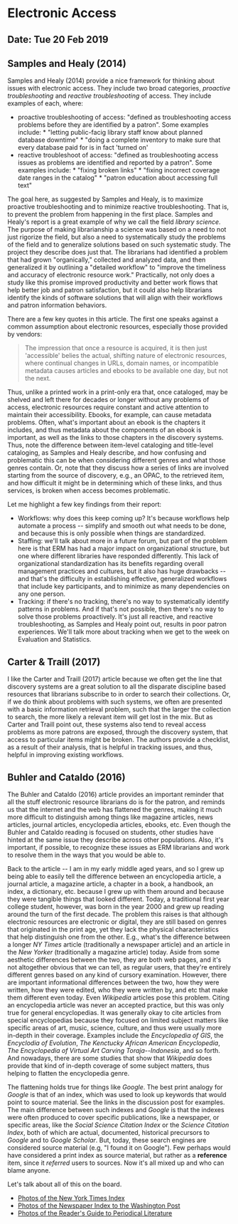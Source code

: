 # Electronic Access
## Date: Tue 20 Feb 2019 

## Samples and Healy (2014)

Samples and Healy (2014) provide a nice framework for thinking about
issues with electronic access. They include two broad categories,
*proactive troubleshooting* and *reactive troubleshooting* of access.
They include examples of each, where: 

* proactive troubleshooting of access: "defined as troubleshooting
    access problems before they are identified by a patron". Some
    examples include:
      * "letting public-facig library staff know about planned
            database downtime"
      * "doing a complete inventory to make sure that every database
            paid for is in fact 'turned on'
* reactive troubleshoot of access: "defined as troubleshooting access
    issues as problems are identified and reported by a patron". Some
    examples include:
      * "fixing broken links"
      * "fixing incorrect coverage date ranges in the catalog"
      * "patron education about accessing full text"

The goal here, as suggested by Samples and Healy, is to maximize
proactive troubleshooting and to minimize reactive troubleshooting. That
is, to prevent the problem from happening in the first place. Samples
and Healy's report is a great example of why we call the field *library
science*. The purpose of making librarianship a science was based on a
need to not just rigorize the field, but also a need to systematically
study the problems of the field and to generalize solutions based on
such systematic study. The project they describe does just that. The
librarians had identified a problem that had grown "organically,"
collected and analyzed data, and then generalized it by outlining a
"detailed workflow" to "improve the timeliness and accuracy of
electronic resource work." Practically, not only does a study like this
promise improved productivity and better work flows that help better job
and patron satisfaction, but it could also help librarians identify the
kinds of software solutions that will align with their workflows and
patron information behaviors.

There are a few key quotes in this article. The first one speaks against
a common assumption about electronic resources, especially those provided
by vendors:

> The impression that once a resource is acquired, it is then just
> 'accessible' belies the actual, shifting nature of electronic
> resources, where continual changes in URLs, domain names, or
> incompatible metadata causes articles and ebooks to be available one
> day, but not the next.

Thus, unlike a printed work in a print-only era that, once cataloged,
may be shelved and left there for decades or longer without any problems
of access, electronic resources require constant and active attention to
maintain their accessibility. Ebooks, for example, can cause metadata
problems. Often, what's important about an ebook is the chapters it
includes, and thus metadata about the components of an ebook is
important, as well as the links to those chapters in the discovery
systems. Thus, note the difference between item-level cataloging and
title-level cataloging, as Samples and Healy describe, and how confusing
and problematic this can be when considering different genres and what
those genres contain. Or, note that they discuss how a series of links
are involved starting from the source of discovery, e.g., an OPAC, to
the retrieved item, and how difficult it might be in determining which
of these links, and thus services, is broken when access becomes
problematic.

Let me highlight a few key findings from their report:

- Workflows: why does this keep coming up? It's because workflows help
  automate a process -- simplify and smooth out what needs to be done,
  and because this is only possible when things are standardized.
- Staffing: we'll talk about more in a future forum, but part of the
  problem here is that ERM has had a major impact on organizational
  structure, but one where different libraries have responded
  differently. This lack of organizational standardization has its
  benefits regarding overall management practices and cultures, but it
  also has huge drawbacks -- and that's the difficulty in establishing
  effective, generalized workflows that include key participants, and to
  minimize as many dependencies on any one person.
- Tracking: if there's no tracking, there's no way to systematically
  identify patterns in problems. And if that's not possible, then
  there's no way to solve those problems proactively. It's just all
  reactive, and reactive troubleshooting, as Samples and Healy point
  out, results in poor patron experiences. We'll talk more about
  tracking when we get to the week on Evaluation and Statistics.

## Carter & Traill (2017)

I like the Carter and Traill (2017) article because we often get the
line that discovery systems are a great solution to all the disparate
discipline based resources that librarians subscribe to in order to
search their collections. Or, if we do think about problems with such
systems, we often are presented with a basic information retrieval
problem, such that the larger the collection to search, the more likely
a relevant item will get lost in the mix. But as Carter and Traill point
out, these systems also tend to reveal access problems as more patrons
are exposed, through the discovery system, that access to particular
items might be broken. The authors provide a checklist, as a result of
their analysis, that is helpful in tracking issues, and thus, helpful in
improving existing workflows.

## Buhler and Cataldo (2016)

The Buhler and Cataldo (2016) article provides an important reminder
that all the stuff electronic resource librarians do is for the patron,
and reminds us that the internet and the web has flattened the genres,
making it much more difficult to distinguish among things like magazine
articles, news articles, journal articles, encyclopedia articles,
ebooks, etc. Even though the Buhler and Cataldo reading is focused on
students, other studies have hinted at the same issue they describe
across other populations. Also, it's important, if possible, to
recognize these issues as ERM librarians and work to resolve them in the
ways that you would be able to.

Back to the article -- I am in my early middle aged years, and so I grew
up being able to easily tell the difference between an encyclopedia
article, a journal article, a magazine article, a chapter in a book, a
handbook, an index, a dictionary, etc. because I grew up with them
around and because they were tangible things that looked different.
Today, a traditional first year college student, however, was born in
the year 2000 and grew up reading around the turn of the first decade.
The problem this raises is that although electronic resources are
electronic or digital, they are still based on genres that originated in
the print age, yet they lack the physical characteristics that help
distinguish one from the other. E.g., what's the difference between a
longer *NY Times* article (traditionally a newspaper article) and an
article in the *New Yorker* (traditionally a magazine article) today.
Aside from some aesthetic differences between the two, they are both web
pages, and it's not altogether obvious that we can tell, as regular
users, that they're entirely different genres based on any kind of
cursory examination. However, there are important informational
differences between the two, how they were written, how they were
edited, who they were written by, and etc that make them different even
today. Even *Wikipedia* articles pose this problem. Citing an
encyclopedia article was never an accepted practice, but this was only
true for general encyclopedias. It was generally okay to cite articles
from special encyclopedias because they focused on limited subject
matters like specific areas of art, music, science, culture, and thus
were usually more in-depth in their coverage. Examples include the
*Encyclopedia of GIS*, the *Encyclodia of Evolution*, *The Kenctucky
African American Encyclopedia*, *The Encyclopedia of Virtual Art Carving
Toraja--Indonesia*, and so forth. And nowadays, there are some studies
that show that *Wikipedia* does provide that kind of in-depth coverage
of some subject matters, thus helping to flatten the encyclopedia genre.

The flattening holds true for things like *Google*. The best print
analogy for *Google* is that of an index, which was used to look up
keywords that would point to source material. See the links in the
discussion post for examples. The main difference between such indexes
and *Google* is that the indexes were often produced to cover specific
publications, like a newspaper, or specific areas, like the *Social
Science Citation Index* or the *Science Citation Index*, both of which
are actual, documented, historical precursors to *Google* and to *Google
Scholar*. But, today, these search engines are considered source
material (e.g, "I found it on Google"). Few perhaps would have
considered a print index as source material, but rather as a
**reference** item, since it *referred* users to sources. Now it's all
mixed up and who can blame anyone.

Let's talk about all of this on the board.

* [Photos of the New York Times Index][1]
* [Photos of the Newspaper Index to the Washington Post][2]
* [Photos of the Reader's Guide to Periodical Literature][3]

[1]:https://photos.app.goo.gl/6wqu02M7OQzyJnCG2
[2]:https://photos.app.goo.gl/JpnqxzZ44dhM06cq2
[3]:https://photos.app.goo.gl/Y5ronALog63zIxwr1
